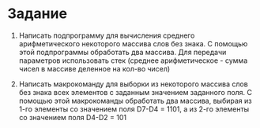 # Задание #

1. Написать подпрограмму для вычисления среднего арифметического некоторого массива слов без знака. С помощью этой подпрограммы обработать два массива. Для передачи параметров использовать стек (среднее арифметическое - сумма чисел в массиве деленное на кол-во чисел)

2. Написать макрокоманду для выборки из некоторого массива слов без знака всех элементов с заданным значением заданного поля. С помощью этой макрокоманды обработать два массива, выбирая из 1-го элементы со значением поля D7-D4 = 1101, а из 2-го элементы со значением поля D4-D2 = 101